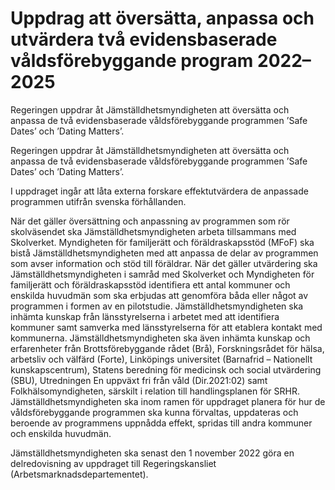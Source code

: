# Uppdrag att översätta, anpassa och utvärdera två evidensbaserade våldsförebyggande program 2022–2025

Regeringen uppdrar åt Jämställdhetsmyndigheten att översätta och anpassa de två evidensbaserade våldsförebyggande programmen ’Safe Dates’ och ’Dating Matters’.

Regeringen uppdrar åt Jämställdhetsmyndigheten att översätta och anpassa de två evidensbaserade våldsförebyggande programmen ’Safe Dates’ och ’Dating Matters’.

I uppdraget ingår att låta externa forskare effektutvärdera de anpassade programmen utifrån svenska förhållanden.

När det gäller översättning och anpassning av programmen som rör skolväsendet ska Jämställdhetsmyndigheten arbeta tillsammans med Skolverket. Myndigheten för familjerätt och föräldraskapsstöd (MFoF) ska bistå Jämställdhetsmyndigheten med att anpassa de delar av programmen som avser information och stöd till föräldrar. När det gäller utvärdering ska Jämställdhetsmyndigheten i samråd med Skolverket och Myndigheten för familjerätt och föräldraskapsstöd identifiera ett antal kommuner och enskilda huvudmän som ska erbjudas att genomföra båda eller något av programmen i formen av en pilotstudie. Jämställdhetsmyndigheten ska inhämta kunskap från länsstyrelserna i arbetet med att identifiera kommuner samt samverka med länsstyrelserna för att etablera kontakt med kommunerna. Jämställdhetsmyndigheten ska även inhämta kunskap och erfarenheter från Brottsförebyggande rådet (Brå), Forskningsrådet för hälsa, arbetsliv och välfärd (Forte), Linköpings universitet (Barnafrid – Nationellt kunskapscentrum), Statens beredning för medicinsk och social utvärdering (SBU), Utredningen En uppväxt fri från våld (Dir.2021:02) samt Folkhälsomyndigheten, särskilt i relation till handlingsplanen för SRHR. Jämställdhetsmyndigheten ska inom ramen för uppdraget planera för hur de våldsförebyggande programmen ska kunna förvaltas, uppdateras och beroende av programmens uppnådda effekt, spridas till andra kommuner och enskilda huvudmän.

Jämställdhetsmyndigheten ska senast den 1 november 2022 göra en delredovisning av uppdraget till Regeringskansliet (Arbetsmarknadsdepartementet).

